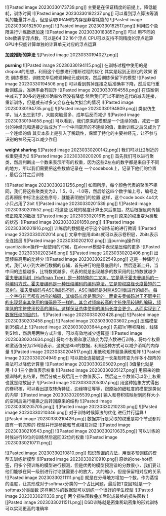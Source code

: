 ![[Pasted image 20230330173739.png]]
主要是在保证精度的前提上，降低能耗，训练时间
![[Pasted image 20230330182237.png]]
可以看到浮点算法等消耗的能量并不高，但是读取DRAM的内存是非常耗能的
![[Pasted image 20230330182500.png]]
![[Pasted image 20230330182517.png]]
利用四个象限进行训练数据加速
![[Pasted image 20230330183857.png]]
可以 用不同的bite数表示浮点数，可以是64 32 16个浮点
CPU可以支持不同精度的浮点运算GPU中只能计算单独的计算单元对应的浮点运算

**加速推断的算法**
![[Pasted image 20230330194027.png]]

**purning**
![[Pasted image 20230330194115.png]]
在训练过程中使用的是dropout的思想，利用这个思想进行推断过程的优化
其实是起到正则化的效果
首先 训练模型，训练完毕后修建神经元或树突，然后训练保留下的模型
![[Pasted image 20230330194506.png]]
可以看到剪掉连接之后准确率下降，然后进行重新训练后，准确率会有回升
![[Pasted image 20230330194558.png]]
在该案例中减去了80多的连接准确率依然没有降低
然后我们可以不断地迭代的减去连接，重新训练，但是减去过多又会存在有欠拟合的情况
![[Pasted image 20230330194735.png]]
![[Pasted image 20230330194809.png]]
类似仿生学，当人出生到1岁，大脑突触最多，成年后反而减少
![[Pasted image 20230330194858.png]]
可以看到，我们原来的模型是一个连续的值，减去一部分的神经元和连接之后成为了一个中间空开的不连续的值，重新训练之后又成为了一个连续的值
其实本质上是引入了稀疏性，保留了特化的主要神经元，让不参与识别的神经元可以减少作用

**weight sharing**
![[Pasted image 20230330200142.png]]
我们可以让2附近的权重更换为2
![[Pasted image 20230330200209.png]]
首先我们可以进行聚类，然后判断出一个数来表示所有的权重，因为这些2左右的数字都是来自于不同的地方，所以我们需要把这些数值记录在 一个codebook上，记录下他们的位置 ，最后合并之后训练

![[Pasted image 20230330201256.png]]
如图所示，每个颜色代表的聚类不相同，我们将这些聚类变为2，1.5，0，-1.0等，然后给这四个数字编上号，编号之后再原图中标注出这些序号，就能表明他们的位置
这样，这个code book 4x4大小只占用了2bit
![[Pasted image 20230330201539.png]]
![[Pasted image 20230330201552.png]]
将这些 区域的梯度计算出来后累加，然后根据反向传播修正原来的数据
![[Pasted image 20230330201615.png]]
原来的权重变为离散的状态
![[Pasted image 20230330201850.png]]
![[Pasted image 20230330201916.png]]
训练后的数据是对于这个训练前的进行微调
![[Pasted image 20230330202014.png]]
文章中是用4bits就可以表示卷积层，2bits表示全连接层
![[Pasted image 20230330202102.png]]
当purning操作和quantization操作一起使用的时候，在alexnet模型中表现是压缩的更多
![[Pasted image 20230330202346.png]]
![[Pasted image 20230330202406.png]]
出现频率高用的比特少
![[Pasted image 20230330202549.png]]
这是一种储存方式，我们从小到大进行数据的存储，首先进行的是最底层的1，然后逐渐上升，当中间的连接越多，比特数就越多，代表的就是出现越多的数采用的比特数就越少
[霍夫曼编码树（Huffman Tree）是一种特殊的二叉树，它是基于霍夫曼编码的一种编码方式。霍夫曼编码是一种压缩编码的编码算法，它是带权路径长度最短的二叉树](https://zhuanlan.zhihu.com/p/415467000)[1](https://zhuanlan.zhihu.com/p/415467000)[。霍夫曼编码与ASCII编码不同，ASCII编码是对照ASCII表进行的编码，每一个字符符号都有对应的编码，其编码长度是固定的。而霍夫曼编码对于不同字符的出现频率其使用的编码是不一样的。其会对频率较高的字符使用较短的编码，频率低的字符使用较高的编码。这样保证总体使用的编码长度会更少，从而实现到了数据压缩的目的](https://zhuanlan.zhihu.com/p/415467000)[1](https://zhuanlan.zhihu.com/p/415467000)。
![[Pasted image 20230330203428.png]]
![[Pasted image 20230330203458.png]]
![[Pasted image 20230330203602.png]]
压缩模型到35倍以上
![[Pasted image 20230330203644.png]]
先把1x1卷积降维，线降到S1维，然后用两种方式升维，可以有效地减少运算量
![[Pasted image 20230330204634.png]]
将每个权重和激活值变为浮点数进行训练，将每个权重和激活值分为256段表示，这就是8bit的数据，利用这种方式可以减少消耗的内存量
![[Pasted image 20230330204517.png]]
用低秩矩阵替换满秩矩阵
![[Pasted image 20230330204949.png]]
可以把全连接层这一长条矩阵变为许多小矩阵的乘法可以降低计算量
![[Pasted image 20230330205029.png]]
3值量化就是用-1 0 1三个数值表示权重
![[Pasted image 20230330205127.png]]
用原来的数据训练的出结果，然后分成三段后用三个数值表示，然后这三个数值可以带上权重
也就是缩放因子
![[Pasted image 20230330205307.png]]
用这种抽象方式得出的卷积核，可以看出提取转角特征，边缘特征等等，跟原始的细粒度的模型是类似的内容
![[Pasted image 20230330205539.png]]
输入和卷积核映射到同样大小的空间后进行相乘之后转回原来的结构
![[Pasted image 20230330205705.png]]
![[Pasted image 20230330210230.png]]
![[Pasted image 20230330210346.png]]
对于训练时候算法的优化
进行并行运算
![[Pasted image 20230330210426.png]]
数据并行是采取的权重是每个节点都对应有一套完整的
模型并行是参数和节点相互对应
![[Pasted image 20230330210543.png]]
![[Pasted image 20230330210635.png]]
可以训练的时候进行16位的训练然后返回32位的权重
![[Pasted image 20230330210711.png]]

![[Pasted image 20230330210810.png]]
知识蒸馏的方法，用很多预训练的模型去训练新模型
![[Pasted image 20230330210910.png]]
原始的one-hot标签，用多个预训练的模型进行预测，但是优秀的模型预测错的分数很小，我们要让他们能够在同一级别进行讨论就需要小的放大，大的缩小，但是保留相对应的关系
![[Pasted image 20230330211111.png]]
就是在分母地方增加一个数，作为蒸馏的温度，让其形成对于softmax分类的一个占比问题，最后把T变回1就是一个softmax分类函数
这样用3%的数据就可以训练一个很好的学生模型
![[Pasted image 20230330211339.png]]
两个损失函数叠加后形成最终的损失函数
![[Pasted image 20230330211511.png]]
DSD训练就是密集稀疏密集的形式训练可以实现更高的准确率